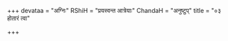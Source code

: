 +++
devataa = "अग्निः"
RShiH = "प्रयस्वन्त आत्रेयाः"
ChandaH = "अनुष्टुप्"
title = "०३ होतारं त्वा"

+++
